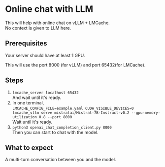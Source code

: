 # Online chat with LLM
This will help with online chat on vLLM + LMCache.  
No context is given to LLM here.  
## Prerequisites
Your server should have at least 1 GPU.  

This will use the port 8000 (for vLLM) and port 65432(for LMCache).  
## Steps
1.  ```lmcache_server localhost 65432```  
And wait until it's ready.  
2. In one terminal,  
```LMCACHE_CONFIG_FILE=example.yaml CUDA_VISIBLE_DEVICES=0 lmcache_vllm serve mistralai/Mistral-7B-Instruct-v0.2 --gpu-memory-utilization 0.8 --port 8000```  
Wait until it's ready.  
3.  ```python3 openai_chat_completion_client.py 8000```  
Then you can start to chat with the model.  
## What to expect
A multi-turn conversation between you and the model.  

